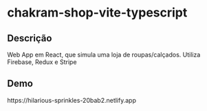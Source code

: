 # chakram-shop-vite-typescript
<h2>Descrição</h2>
<p>Web App em React, que simula uma loja de roupas/calçados. Utiliza Firebase, Redux e Stripe </p>
<h2>Demo</h2>
<p>https://hilarious-sprinkles-20bab2.netlify.app</p>
 
